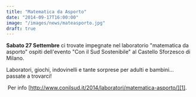 ```yaml
---
title: "Matematica da Asporto"
date: "2014-09-17T16:00:00"
image: "/images/news/mateasporto.jpg"
draft: true
---
```


**Sabato 27 Settembre** ci trovate impegnate nel laboratorio "matematica da asporto" ospiti dell'evento "Con il Sud Sostenibile" al Castello Sforzesco di Milano.


Laboratori, giochi, indovinelli e tante sorprese per adulti e bambini... passate a trovarci!

​
​Per info [http://www.conilsud.it/2014/laboratori/matematica-asporto/][1].

[1]: http://www.conilsud.it/2014/laboratori/matematica-asporto/
